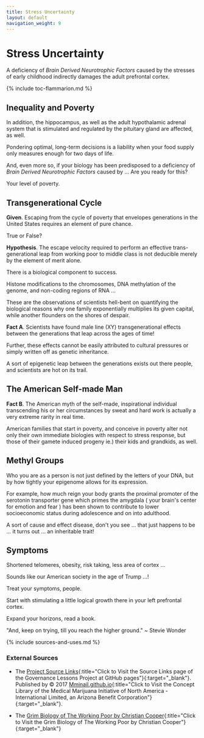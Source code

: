 ```yaml
---
title: Stress Uncertainty 
layout: default
navigation_weight: 9
---
```

# Stress Uncertainty

A deficiency of *Brain Derived Neurotrophic Factors* caused by the stresses of early childhood indirectly damages the adult prefrontal cortex.

{% include toc-flammarion.md %}

## Inequality and Poverty

In addition, the hippocampus, as well as the adult hypothalamic adrenal system that is stimulated and regulated by the pituitary gland are affected, as well.

Pondering optimal, long-term decisions is a liability when your food supply only measures enough for two days of life.

And, even more so, if your biology has been predisposed to a deficiency of *Brain Derived Neurotrophic Factors* caused by ... Are you ready for this?

Your level of poverty.

## Transgenerational Cycle

**Given**. Escaping from the cycle of poverty that envelopes generations in the United States requires an element of pure chance.

True or False?

**Hypothesis**. The escape velocity required to perform an effective trans-generational leap from working poor to middle class is not deducible merely by the element of merit alone.

There is a biological component to success.

Histone modifications to the chromosomes, DNA methylation of the genome, and non-coding regions of RNA ...

These are the observations of scientists hell-bent on quantifying the biological reasons why one family exponentially multiplies its given capital, while another flounders on the shores of despair.

**Fact A**. Scientists have found male line (XY) transgenerational effects between the generations that leap across the ages of time!

Further, these effects cannot be easily attributed to cultural pressures or simply written off as genetic inheritance.

A sort of epigenetic leap between the generations exists out there people, and scientists are hot on its trail.

## The American Self-made Man

**Fact B**. The American myth of the self-made, inspirational individual transcending his or her circumstances by sweat and hard work is actually a very extreme rarity in real time.

American families that start in poverty, and conceive in poverty alter not only their own immediate biologies with respect to stress response, but those of their gamete induced progeny ie.) their kids and grandkids, as well.

## Methyl Groups

Who you are as a person is not just defined by the letters of your DNA, but by how tightly your epigenome allows for its expression.

For example, how much reign your body grants the proximal promoter of the serotonin transporter gene which primes the amygdala ( your brain's center for emotion and fear ) has been shown to contribute to lower socioeconomic status during adolescence and on into adulthood.

A sort of cause and effect disease, don't you see ... that just happens to be ... it turns out ... an inheritable trait!

## Symptoms

Shortened telomeres, obesity, risk taking, less area of cortex ...

Sounds like our American society in the age of Trump ...!

Treat your symptoms, people.

Start with stimulating a little logical growth there in your left prefrontal cortex.

Expand your horizons, read a book.

"And, keep on trying, till you reach the higher ground." ~ Stevie Wonder

{% include sources-and-uses.md %}

### External Sources

- The [Project Source Links](https://mminail.github.io/Governance/Source-Goverance-Links.htm){:title="Click to Visit the Source Links page of the Governance Lessons Project at GitHub pages"}{:target="_blank"}. Published by © 2017 [Mminail.github.io](https://mminail.github.io/){:title="Click to Visit the Concept Library of the Medical Marijuana Initiative of North America - International Limited, an Arizona Benefit Corporation"}{:target="_blank"}.

- The [Grim Biology of The Working Poor by Christian Cooper](http://nautil.us/issue/47/consciousness/why-poverty-is-like-a-disease){:title="Click to Visit the Grim Biology of The Working Poor by Christian Cooper"}{:target="_blank"}